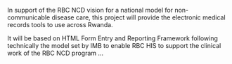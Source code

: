 In support of the RBC NCD vision for a national model for non-communicable disease care, this project will provide the electronic medical records tools to use across Rwanda. 

It will be based on HTML Form Entry and Reporting Framework following technically the model set by IMB to enable RBC HIS to support the clinical work of the RBC NCD program … 
